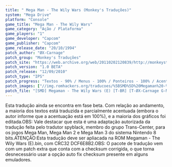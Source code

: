```yaml
---
title: " Mega Man - The Wily Wars (Monkey's Traduções)"
system: "Mega Drive"
platform: "Console"
game_title: "Mega Man - The Wily Wars"
game_category: "Ação / Plataforma"
game_players: "1"
game_developer: "Capcom"
game_publisher: "Capcom"
game_release_date: "20/10/1994"
patch_author: "ØX-Carnage"
patch_group: "Monkey's Traduções"
patch_site: "https://web.archive.org/web/20110202120839/http://monkeystraducoes.com/"
patch_version: "1.0 BETA"
patch_release: "12/09/2010"
patch_type: "IPS"
patch_progress: "Textos - 90% / Menus - 100% / Ponteiros - 100% / Acentos - 100% / Gráficos - 60% / Geral - 90%"
patch_images: ["//img.romhackers.org/traducoes/%5BSMD%5D%20Megaman%20-%20The%20Wily%20Wars%20-%20Monkey's%20Tradu%C3%A7%C3%B5es%20-%201.png","//img.romhackers.org/traducoes/%5BSMD%5D%20Megaman%20-%20The%20Wily%20Wars%20-%20Monkey's%20Tradu%C3%A7%C3%B5es%20-%202.png","//img.romhackers.org/traducoes/%5BSMD%5D%20Megaman%20-%20The%20Wily%20Wars%20-%20Monkey's%20Tradu%C3%A7%C3%B5es%20-%203.png"]
patch_file: "[SMD] Megaman - The Wily Wars (E) [T-BR] [T-ØX-Carnage G-Monkey's Traduções] [V-1.0 BETA P-90% A-2010].zip"
---
```

Esta tradução ainda se encontra em fase beta. Com relação ao andamento, a maioria dos textos está traduzida e parcialmente acentuada (embora o autor informe que a acentuação está em 100%), e a maioria dos gráficos foi editada.OBS: Vale destacar que esta é uma adaptação autorizada da tradução feita pelo tradutor spyblack, membro do grupo Trans-Center, para os jogos Mega Man, Mega Man 2 e Mega Man 3 do sistema Nintendo 8 bits.ATENÇÃO:Esta tradução deve ser apliacada na ROM Megaman - The Wily Wars (E).bin, com CRC32 DCF6E8B2.OBS: O pacote de tradução vem com um patch extra que conta com a checksum corrigida, o que torna desnecessário usar a opção auto fix checksum presente em alguns emuladores.
